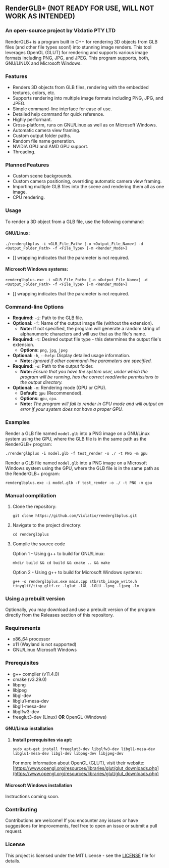 ## RenderGLB+ (NOT READY FOR USE, WILL NOT WORK AS INTENDED)
### An open-source project by Vixlatio PTY LTD

RenderGLB+ is a program built in C++ for rendering 3D objects from GLB files (and other file types soon!) into stunning image renders. This tool leverages OpenGL (GLUT) for rendering and supports various image formats including PNG, JPG, and JPEG. This program supports, both, GNU/LINUX and Microsoft Windows.

### Features

- Renders 3D objects from GLB files, rendering with the embedded textures, colors, etc.
- Supports rendering into multiple image formats including PNG, JPG, and JPEG.
- Simple command-line interface for ease of use.
- Detailed help command for quick reference.
- Highly performant.
- Cross-platform, runs on GNU/Linux as well as on Microsoft Windows.
- Automatic camera view framing.
- Custom output folder paths.
- Random file name generation.
- NVIDIA GPU and AMD GPU support.
- Threading.

### Planned Features
- Custom scene backgrounds.
- Custom camera positioning, overriding automatic camera view framing.
- Importing multiple GLB files into the scene and rendering them all as one image.
- CPU rendering.

### Usage

To render a 3D object from a GLB file, use the following command:

#### GNU/Linux:

```
./renderglbplus -i <GLB_File_Path> [-o <Output_File_Name>] -d <Output_Folder_Path> -f <File_Type> [-m <Render_Mode>]
```

* [] wrapping indicates that the parameter is not required.

#### Microsoft Windows systems:

```
renderglbplus.exe -i <GLB_File_Path> [-o <Output_File_Name>] -d <Output_Folder_Path> -f <File_Type> [-m <Render_Mode>]
```

* [] wrapping indicates that the parameter is not required.

### Command-line Options

- **Required:** `-i`: Path to the GLB file.
- **Optional:** `-f`: Name of the output image file (without the extension).
   - **Note:** If not specified, the program will generate a random string of alphanumeric characters and will use that as the file's name.
- **Required:** `-t`: Desired output file type - this determines the output file's extension.
   - **Options:** `png`, `jpg`, `jpeg`
- **Optional:** `-h`, `--help`: Display detailed usage information.
   - **Note:** *Ignored if other command-line parameters are specified.*
- **Required:** `-o`: Path to the output folder.
   - **Note:** *Ensure that you have the system user, under which the program will be running, has the correct read/write permissions to the output directory.*
- **Optional:** `-m`: Rendering mode (GPU or CPU).
   - **Default:** `gpu` (Recommended).
   - **Options:** `gpu`, `cpu`.
   - **Note:** *The program will fail to render in GPU mode and will output an error if your system does not have a proper GPU.*

### Examples

Render a GLB file named `model.glb` into a PNG image on a GNU/Linux system using the GPU, where the GLB file is in the same path as the RenderGLB+ program:
```
./renderglbplus -i model.glb -f test_render -o ./ -t PNG -m gpu
```

Render a GLB file named `model.glb` into a PNG image on a Microsoft Windows system using the GPU, where the GLB file is in the same path as the RenderGLB+ program:
```
renderglbplus.exe -i model.glb -f test_render -o ./ -t PNG -m gpu
```

### Manual complilation

1. Clone the repository:
   ```
   git clone https://github.com/Vixlatio/renderglbplus.git
   ```

2. Navigate to the project directory:
   ```
   cd renderglbplus
   ```

3. Compile the source code

     Option 1 - Using g++ to build for GNU/Linux:
     ```
     mkdir build && cd build && cmake .. && make
     ```
     Option 2 - Using g++ to build for Microsoft Windows systems:
     ```
     g++ -o renderglbplus.exe main.cpp stb/stb_image_write.h tinygltf/tiny_gltf.cc -lglut -lGL -lGLU -lpng -ljpeg -lm
     ```

### Using a prebuilt version

Optionally, you may download and use a prebuilt version of the program directly from the Releases section of this repository.

### Requirements

- x86_64 processor
- x11 (Wayland is not supported)
- GNU/Linux Microsoft Windows

### Prerequisites

- g++ compiler (v11.4.0)
- cmake (v3.29.0)
- libpng
- libjpeg
- libgl-dev
- libglu1-mesa-dev
- libgl1-mesa-dev
- libglfw3-dev
- freeglut3-dev (Linux) __OR__ OpenGL (Windows)

#### GNU/Linux installation

1. **Install prerequisites via apt:**

   `sudo apt-get install freeglut3-dev libglfw3-dev libgl1-mesa-dev libglu1-mesa-dev libgl-dev libpng-dev libjpeg-dev`

   For more information about OpenGL (GLUT), visit their website: [https://www.opengl.org/resources/libraries/glut/glut_downloads.php](https://www.opengl.org/resources/libraries/glut/glut_downloads.php)

#### Microsoft Windows installation

Instructions coming soon.

### Contributing

Contributions are welcome! If you encounter any issues or have suggestions for improvements, feel free to open an issue or submit a pull request.

### License

This project is licensed under the MIT License - see the [LICENSE](LICENSE) file for details.
